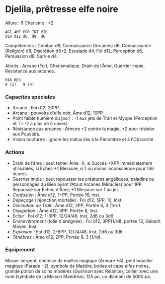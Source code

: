 # Djelila, prêtresse elfe noire

Allure : 6
Charisme : +2

	AGI	ÂME	FOR	INT	VIG
	d10	d12	d6	d8	d6

Compétences : Combat d8, Connaissance (Arcanes) d6, Connaissance (Religion) d8, Discrétion d8+2, Escalade d4, Foi d12, Perception d6, Persuasion d8, Survie d4.

Atouts : Arcane (Foi), Charismatique, Drain de l'Âme, Guerrier impie, Résistance aux arcanes.

	PAR	RES
	8 (2)	9 (4)

### Capacités spéciales
- Arcane : Foi d12, 20PP.
- Arcane : pouvoirs d'elfe noir, Âme d12, 10PP.
- Point faible (lumière du jour) : -1 aux jets de Trait et Myope (Perception et Tir -2 à plus de 5 cases).
- Résistance aux arcanes : Armure +2 contre la magie, +2 pour résister aux Pouvoirs.
- Vision nocturne : ignore les malus liés à la Pénombre et à l'Obscurité.

### Actions
- Drain de l’âme : peut tenter Âme -X, si Succès +XPP immédiatement utilisables, si Échec +1 Blessure, si 1 ou moins inconscience pour 1d6 heures.
- Guerrier impie : peut repousser les créatures angéliques, paladins ou personnages du Bien ayant l’Atout Arcanes (Miracles) pour 1PP. Repoussé sur Échec d'Âme, +1 Blessure sur 1 au jet.
- _Confusion_ : Âme d12, 1+PP, Portée 16, Inst.
- _Dépeçage_ (injonction mortelle) : Foi d12, 5PP, 10, Inst.
- _Diminution de Trait_ : Âme d12, 2PP, Portée 8, 3 (1/rd).
- _Dissipation_ : Âme d12, 3PP, Portée 8, Inst.
- _Eclair_ : Foi d12, 1-3PP, 12/24/48, Inst, 2d6 ou 3d6.
- _Enchevêtrement_ (toile d'araignée) : Foi d12, 3PP(1/rd), portée 12, Gabarit Moyen, Inst.
- _Explosion_ : Foi d12, 2-6PP, 12/24/48, Inst, 2d6 ou 3d6.
- _Ténèbres_ : Âme d12, 2PP, Portée 8, 3 (1/rd).

### Équipement
Masse-serpent, chemise de mailles magique (Armure +4), petit bouclier magique (Parade +2), symbole de Maëdra, bottes et cape elfes noires, grande potion de soins modérés (_Guérison_ avec Relance), collier avec une rune (symbole de la Maison Maedriss), 125 po, un diamant de 5000 pa.
